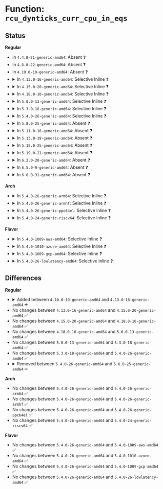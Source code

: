 # Function: <code>rcu_dynticks_curr_cpu_in_eqs</code>

## Status
<b>Regular</b>
<ul>
<li>
In <code>4.4.0-21-generic-amd64</code>: Absent ❓
</li>
<li>
In <code>4.8.0-22-generic-amd64</code>: Absent ❓
</li>
<li>
In <code>4.10.0-19-generic-amd64</code>: Absent ❓
</li>
<li>
<details>
<summary>In <code>4.13.0-16-generic-amd64</code>: Selective Inline ❓</summary>

```c
bool rcu_dynticks_curr_cpu_in_eqs()
```

```json
{
  "name": "rcu_dynticks_curr_cpu_in_eqs",
  "collision_type": "Unique Global",
  "inline_type": "Selective",
  "funcs": [
    {
      "addr": 18446744071579852306,
      "name": "rcu_dynticks_curr_cpu_in_eqs",
      "external": true,
      "loc": "kernel/rcu/tree.c:361",
      "file": "kernel/rcu/tree.c",
      "inline": "not declared, inlined",
      "caller_inline": [
        "kernel/rcu/tree.c:rcu_nmi_exit",
        "kernel/rcu/tree.c:rcu_nmi_enter"
      ],
      "caller_func": []
    }
  ],
  "symbols": [
    {
      "addr": 18446744071579851760,
      "name": "rcu_dynticks_curr_cpu_in_eqs",
      "section": ".text",
      "bind": "STB_GLOBAL",
      "size": 37
    }
  ]
}
```
</details>
</li>
<li>
<details>
<summary>In <code>4.15.0-20-generic-amd64</code>: Selective Inline ❓</summary>

```c
bool rcu_dynticks_curr_cpu_in_eqs()
```

```json
{
  "name": "rcu_dynticks_curr_cpu_in_eqs",
  "collision_type": "Unique Global",
  "inline_type": "Selective",
  "funcs": [
    {
      "addr": 18446744071579892914,
      "name": "rcu_dynticks_curr_cpu_in_eqs",
      "external": true,
      "loc": "kernel/rcu/tree.c:358",
      "file": "kernel/rcu/tree.c",
      "inline": "not declared, inlined",
      "caller_inline": [
        "kernel/rcu/tree.c:rcu_nmi_exit",
        "kernel/rcu/tree.c:rcu_nmi_enter"
      ],
      "caller_func": []
    }
  ],
  "symbols": [
    {
      "addr": 18446744071579892208,
      "name": "rcu_dynticks_curr_cpu_in_eqs",
      "section": ".text",
      "bind": "STB_GLOBAL",
      "size": 37
    }
  ]
}
```
</details>
</li>
<li>
<details>
<summary>In <code>4.18.0-10-generic-amd64</code>: Selective Inline ❓</summary>

```c
bool rcu_dynticks_curr_cpu_in_eqs()
```

```json
{
  "name": "rcu_dynticks_curr_cpu_in_eqs",
  "collision_type": "Unique Global",
  "inline_type": "Selective",
  "funcs": [
    {
      "addr": 18446744071579926405,
      "name": "rcu_dynticks_curr_cpu_in_eqs",
      "external": true,
      "loc": "kernel/rcu/tree.c:345",
      "file": "kernel/rcu/tree.c",
      "inline": "not declared, inlined",
      "caller_inline": [
        "kernel/rcu/tree.c:rcu_nmi_enter",
        "kernel/rcu/tree.c:rcu_nmi_exit"
      ],
      "caller_func": []
    }
  ],
  "symbols": [
    {
      "addr": 18446744071579925760,
      "name": "rcu_dynticks_curr_cpu_in_eqs",
      "section": ".text",
      "bind": "STB_GLOBAL",
      "size": 37
    }
  ]
}
```
</details>
</li>
<li>
<details>
<summary>In <code>5.0.0-13-generic-amd64</code>: Selective Inline ❓</summary>

```c
bool rcu_dynticks_curr_cpu_in_eqs()
```

```json
{
  "name": "rcu_dynticks_curr_cpu_in_eqs",
  "collision_type": "Unique Global",
  "inline_type": "Selective",
  "funcs": [
    {
      "addr": 18446744071579972808,
      "name": "rcu_dynticks_curr_cpu_in_eqs",
      "external": true,
      "loc": "kernel/rcu/tree.c:301",
      "file": "kernel/rcu/tree.c",
      "inline": "not declared, inlined",
      "caller_inline": [
        "kernel/rcu/tree.c:rcu_irq_enter",
        "kernel/rcu/tree.c:rcu_irq_exit"
      ],
      "caller_func": []
    }
  ],
  "symbols": [
    {
      "addr": 18446744071579972128,
      "name": "rcu_dynticks_curr_cpu_in_eqs",
      "section": ".text",
      "bind": "STB_GLOBAL",
      "size": 40
    }
  ]
}
```
</details>
</li>
<li>
<details>
<summary>In <code>5.3.0-18-generic-amd64</code>: Selective Inline ❓</summary>

```c
bool rcu_dynticks_curr_cpu_in_eqs()
```

```json
{
  "name": "rcu_dynticks_curr_cpu_in_eqs",
  "collision_type": "Unique Global",
  "inline_type": "Selective",
  "funcs": [
    {
      "addr": 18446744071580012808,
      "name": "rcu_dynticks_curr_cpu_in_eqs",
      "external": true,
      "loc": "kernel/rcu/tree.c:296",
      "file": "kernel/rcu/tree.c",
      "inline": "not declared, inlined",
      "caller_inline": [
        "kernel/rcu/tree.c:rcu_irq_enter",
        "kernel/rcu/tree.c:rcu_irq_exit",
        "kernel/rcu/tree.c:rcu_nmi_exit"
      ],
      "caller_func": [
        "kernel/rcu/tree.c:rcu_nmi_enter"
      ]
    }
  ],
  "symbols": [
    {
      "addr": 18446744071580011920,
      "name": "rcu_dynticks_curr_cpu_in_eqs",
      "section": ".text",
      "bind": "STB_GLOBAL",
      "size": 40
    }
  ]
}
```
</details>
</li>
<li>
<details>
<summary>In <code>5.4.0-26-generic-amd64</code>: Selective Inline ❓</summary>

```c
bool rcu_dynticks_curr_cpu_in_eqs()
```

```json
{
  "name": "rcu_dynticks_curr_cpu_in_eqs",
  "collision_type": "Unique Global",
  "inline_type": "Selective",
  "funcs": [
    {
      "addr": 18446744071580058316,
      "name": "rcu_dynticks_curr_cpu_in_eqs",
      "external": true,
      "loc": "kernel/rcu/tree.c:297",
      "file": "kernel/rcu/tree.c",
      "inline": "not declared, inlined",
      "caller_inline": [
        "kernel/rcu/tree.c:__call_rcu",
        "kernel/rcu/tree.c:__call_rcu",
        "kernel/rcu/tree.c:rcu_irq_enter",
        "kernel/rcu/tree.c:rcu_irq_exit",
        "kernel/rcu/tree.c:rcu_nmi_exit"
      ],
      "caller_func": [
        "kernel/rcu/tree.c:rcu_nmi_enter"
      ]
    }
  ],
  "symbols": [
    {
      "addr": 18446744071580062320,
      "name": "rcu_dynticks_curr_cpu_in_eqs",
      "section": ".text",
      "bind": "STB_GLOBAL",
      "size": 40
    }
  ]
}
```
</details>
</li>
<li>
<details>
<summary>In <code>5.8.0-25-generic-amd64</code>: Absent ❓</summary>

```json
{
  "name": "rcu_dynticks_curr_cpu_in_eqs",
  "collision_type": "Unique Static",
  "inline_type": "Full",
  "funcs": [
    {
      "addr": 18446744071580117920,
      "name": "rcu_dynticks_curr_cpu_in_eqs",
      "external": false,
      "loc": "kernel/rcu/tree.c:312",
      "file": "kernel/rcu/tree.c",
      "inline": "declared, inlined",
      "caller_inline": [
        "kernel/rcu/tree.c:__call_rcu",
        "kernel/rcu/tree.c:__call_rcu",
        "kernel/rcu/tree.c:__rcu_is_watching",
        "kernel/rcu/tree.c:rcu_nmi_enter",
        "kernel/rcu/tree.c:rcu_nmi_exit"
      ],
      "caller_func": []
    }
  ],
  "symbols": []
}
```
</details>
</li>
<li>
<details>
<summary>In <code>5.11.0-16-generic-amd64</code>: Absent ❓</summary>

```json
{
  "name": "rcu_dynticks_curr_cpu_in_eqs",
  "collision_type": "Unique Static",
  "inline_type": "Full",
  "funcs": [
    {
      "addr": 18446744071580099072,
      "name": "rcu_dynticks_curr_cpu_in_eqs",
      "external": false,
      "loc": "kernel/rcu/tree.c:317",
      "file": "kernel/rcu/tree.c",
      "inline": "declared, inlined",
      "caller_inline": [
        "kernel/rcu/tree.c:__call_rcu",
        "kernel/rcu/tree.c:__call_rcu",
        "kernel/rcu/tree.c:rcu_nmi_enter",
        "kernel/rcu/tree.c:rcu_nmi_exit"
      ],
      "caller_func": []
    }
  ],
  "symbols": []
}
```
</details>
</li>
<li>
<details>
<summary>In <code>5.13.0-19-generic-amd64</code>: Absent ❓</summary>

```json
{
  "name": "rcu_dynticks_curr_cpu_in_eqs",
  "collision_type": "Unique Static",
  "inline_type": "Full",
  "funcs": [
    {
      "addr": 18446744071580101096,
      "name": "rcu_dynticks_curr_cpu_in_eqs",
      "external": false,
      "loc": "kernel/rcu/tree.c:323",
      "file": "kernel/rcu/tree.c",
      "inline": "declared, inlined",
      "caller_inline": [
        "kernel/rcu/tree.c:__call_rcu",
        "kernel/rcu/tree.c:__call_rcu",
        "kernel/rcu/tree.c:rcu_nmi_enter",
        "kernel/rcu/tree.c:rcu_nmi_exit"
      ],
      "caller_func": []
    }
  ],
  "symbols": []
}
```
</details>
</li>
<li>
<details>
<summary>In <code>5.15.0-25-generic-amd64</code>: Absent ❓</summary>

```json
{
  "name": "rcu_dynticks_curr_cpu_in_eqs",
  "collision_type": "Unique Static",
  "inline_type": "Full",
  "funcs": [
    {
      "addr": 18446744071580240924,
      "name": "rcu_dynticks_curr_cpu_in_eqs",
      "external": false,
      "loc": "kernel/rcu/tree.c:328",
      "file": "kernel/rcu/tree.c",
      "inline": "declared, inlined",
      "caller_inline": [
        "kernel/rcu/tree.c:__call_rcu",
        "kernel/rcu/tree.c:__call_rcu",
        "kernel/rcu/tree.c:rcu_nmi_enter",
        "kernel/rcu/tree.c:rcu_nmi_exit"
      ],
      "caller_func": []
    }
  ],
  "symbols": []
}
```
</details>
</li>
<li>
<details>
<summary>In <code>5.19.0-21-generic-amd64</code>: Absent ❓</summary>

```json
{
  "name": "rcu_dynticks_curr_cpu_in_eqs",
  "collision_type": "Unique Static",
  "inline_type": "Full",
  "funcs": [
    {
      "addr": 18446744071580409699,
      "name": "rcu_dynticks_curr_cpu_in_eqs",
      "external": false,
      "loc": "kernel/rcu/tree.c:339",
      "file": "kernel/rcu/tree.c",
      "inline": "declared, inlined",
      "caller_inline": [
        "kernel/rcu/tree.c:call_rcu",
        "kernel/rcu/tree.c:call_rcu",
        "kernel/rcu/tree.c:rcu_nmi_enter",
        "kernel/rcu/tree.c:rcu_nmi_exit"
      ],
      "caller_func": []
    }
  ],
  "symbols": []
}
```
</details>
</li>
<li>
<details>
<summary>In <code>6.2.0-20-generic-amd64</code>: Absent ❓</summary>

```json
{
  "name": "rcu_dynticks_curr_cpu_in_eqs",
  "collision_type": "Static Duplication",
  "inline_type": "Full",
  "funcs": [
    {
      "addr": 18446744071579803413,
      "name": "rcu_dynticks_curr_cpu_in_eqs",
      "external": false,
      "loc": "include/linux/context_tracking.h:119",
      "file": "kernel/panic.c",
      "inline": "declared, inlined",
      "caller_inline": [
        "kernel/panic.c:__warn_printk"
      ],
      "caller_func": []
    },
    {
      "addr": 18446744071580613143,
      "name": "rcu_dynticks_curr_cpu_in_eqs",
      "external": false,
      "loc": "include/linux/context_tracking.h:119",
      "file": "kernel/rcu/tree.c",
      "inline": "declared, inlined",
      "caller_inline": [],
      "caller_func": []
    },
    {
      "addr": 18446744071596409334,
      "name": "rcu_dynticks_curr_cpu_in_eqs",
      "external": false,
      "loc": "include/linux/context_tracking.h:119",
      "file": "kernel/context_tracking.c",
      "inline": "declared, inlined",
      "caller_inline": [
        "kernel/context_tracking.c:ct_nmi_enter",
        "kernel/context_tracking.c:ct_nmi_exit"
      ],
      "caller_func": []
    },
    {
      "addr": 18446744071595748270,
      "name": "rcu_dynticks_curr_cpu_in_eqs",
      "external": false,
      "loc": "include/linux/context_tracking.h:119",
      "file": "lib/bug.c",
      "inline": "declared, inlined",
      "caller_inline": [
        "lib/bug.c:report_bug"
      ],
      "caller_func": []
    }
  ],
  "symbols": []
}
```
</details>
</li>
<li>
<details>
<summary>In <code>6.5.0-9-generic-amd64</code>: Absent ❓</summary>

```json
{
  "name": "rcu_dynticks_curr_cpu_in_eqs",
  "collision_type": "Static Duplication",
  "inline_type": "Full",
  "funcs": [
    {
      "addr": 18446744071579851541,
      "name": "rcu_dynticks_curr_cpu_in_eqs",
      "external": false,
      "loc": "include/linux/context_tracking.h:120",
      "file": "kernel/panic.c",
      "inline": "declared, inlined",
      "caller_inline": [
        "kernel/panic.c:__warn_printk"
      ],
      "caller_func": []
    },
    {
      "addr": 18446744071580686983,
      "name": "rcu_dynticks_curr_cpu_in_eqs",
      "external": false,
      "loc": "include/linux/context_tracking.h:120",
      "file": "kernel/rcu/tree.c",
      "inline": "declared, inlined",
      "caller_inline": [],
      "caller_func": []
    },
    {
      "addr": 18446744071596941430,
      "name": "rcu_dynticks_curr_cpu_in_eqs",
      "external": false,
      "loc": "include/linux/context_tracking.h:120",
      "file": "kernel/context_tracking.c",
      "inline": "declared, inlined",
      "caller_inline": [
        "kernel/context_tracking.c:ct_nmi_enter",
        "kernel/context_tracking.c:ct_nmi_exit"
      ],
      "caller_func": []
    },
    {
      "addr": 18446744071596272574,
      "name": "rcu_dynticks_curr_cpu_in_eqs",
      "external": false,
      "loc": "include/linux/context_tracking.h:120",
      "file": "lib/bug.c",
      "inline": "declared, inlined",
      "caller_inline": [
        "lib/bug.c:report_bug"
      ],
      "caller_func": []
    }
  ],
  "symbols": []
}
```
</details>
</li>
<li>
<details>
<summary>In <code>6.8.0-31-generic-amd64</code>: Absent ❓</summary>

```json
{
  "name": "rcu_dynticks_curr_cpu_in_eqs",
  "collision_type": "Static Duplication",
  "inline_type": "Full",
  "funcs": [
    {
      "addr": 18446744071579889349,
      "name": "rcu_dynticks_curr_cpu_in_eqs",
      "external": false,
      "loc": "include/linux/context_tracking.h:120",
      "file": "kernel/panic.c",
      "inline": "declared, inlined",
      "caller_inline": [
        "kernel/panic.c:__warn_printk"
      ],
      "caller_func": []
    },
    {
      "addr": 18446744071580813949,
      "name": "rcu_dynticks_curr_cpu_in_eqs",
      "external": false,
      "loc": "include/linux/context_tracking.h:120",
      "file": "kernel/rcu/tree.c",
      "inline": "declared, inlined",
      "caller_inline": [
        "kernel/rcu/tree.c:__call_rcu_common",
        "kernel/rcu/tree.c:__call_rcu_common"
      ],
      "caller_func": []
    },
    {
      "addr": 18446744071597868823,
      "name": "rcu_dynticks_curr_cpu_in_eqs",
      "external": false,
      "loc": "include/linux/context_tracking.h:120",
      "file": "kernel/context_tracking.c",
      "inline": "declared, inlined",
      "caller_inline": [
        "kernel/context_tracking.c:ct_nmi_enter",
        "kernel/context_tracking.c:ct_nmi_exit"
      ],
      "caller_func": []
    },
    {
      "addr": 18446744071597157310,
      "name": "rcu_dynticks_curr_cpu_in_eqs",
      "external": false,
      "loc": "include/linux/context_tracking.h:120",
      "file": "lib/bug.c",
      "inline": "declared, inlined",
      "caller_inline": [
        "lib/bug.c:report_bug"
      ],
      "caller_func": []
    }
  ],
  "symbols": []
}
```
</details>
</li>
</ul>
<b>Arch</b>
<ul>
<li>
<details>
<summary>In <code>5.4.0-26-generic-arm64</code>: Selective Inline ❓</summary>

```c
bool rcu_dynticks_curr_cpu_in_eqs()
```

```json
{
  "name": "rcu_dynticks_curr_cpu_in_eqs",
  "collision_type": "Unique Global",
  "inline_type": "Selective",
  "funcs": [
    {
      "addr": 18446603336491266188,
      "name": "rcu_dynticks_curr_cpu_in_eqs",
      "external": true,
      "loc": "kernel/rcu/tree.c:297",
      "file": "kernel/rcu/tree.c",
      "inline": "not declared, inlined",
      "caller_inline": [
        "kernel/rcu/tree.c:__call_rcu",
        "kernel/rcu/tree.c:__call_rcu",
        "kernel/rcu/tree.c:rcu_irq_enter",
        "kernel/rcu/tree.c:rcu_irq_exit"
      ],
      "caller_func": [
        "kernel/rcu/tree.c:rcu_nmi_enter"
      ]
    }
  ],
  "symbols": [
    {
      "addr": 18446603336491272192,
      "name": "rcu_dynticks_curr_cpu_in_eqs",
      "section": ".text",
      "bind": "STB_GLOBAL",
      "size": 52
    }
  ]
}
```
</details>
</li>
<li>
<details>
<summary>In <code>5.4.0-26-generic-armhf</code>: Selective Inline ❓</summary>

```c
bool rcu_dynticks_curr_cpu_in_eqs()
```

```json
{
  "name": "rcu_dynticks_curr_cpu_in_eqs",
  "collision_type": "Unique Global",
  "inline_type": "Selective",
  "funcs": [
    {
      "addr": 3225273536,
      "name": "rcu_dynticks_curr_cpu_in_eqs",
      "external": true,
      "loc": "kernel/rcu/tree.c:297",
      "file": "kernel/rcu/tree.c",
      "inline": "not declared, inlined",
      "caller_inline": [
        "kernel/rcu/tree.c:__call_rcu",
        "kernel/rcu/tree.c:__call_rcu",
        "kernel/rcu/tree.c:rcu_irq_enter",
        "kernel/rcu/tree.c:rcu_irq_exit"
      ],
      "caller_func": [
        "kernel/rcu/tree.c:rcu_nmi_enter"
      ]
    }
  ],
  "symbols": [
    {
      "addr": 3225281380,
      "name": "rcu_dynticks_curr_cpu_in_eqs",
      "section": ".text",
      "bind": "STB_GLOBAL",
      "size": 52
    }
  ]
}
```
</details>
</li>
<li>
<details>
<summary>In <code>5.4.0-26-generic-ppc64el</code>: Selective Inline ❓</summary>

```c
bool rcu_dynticks_curr_cpu_in_eqs()
```

```json
{
  "name": "rcu_dynticks_curr_cpu_in_eqs",
  "collision_type": "Unique Global",
  "inline_type": "Selective",
  "funcs": [
    {
      "addr": 13835058055284169152,
      "name": "rcu_dynticks_curr_cpu_in_eqs",
      "external": true,
      "loc": "kernel/rcu/tree.c:297",
      "file": "kernel/rcu/tree.c",
      "inline": "not declared, inlined",
      "caller_inline": [
        "kernel/rcu/tree.c:__call_rcu",
        "kernel/rcu/tree.c:__call_rcu",
        "kernel/rcu/tree.c:rcu_irq_enter",
        "kernel/rcu/tree.c:rcu_irq_exit",
        "kernel/rcu/tree.c:rcu_nmi_exit"
      ],
      "caller_func": [
        "kernel/rcu/tree.c:rcu_nmi_enter"
      ]
    }
  ],
  "symbols": [
    {
      "addr": 13835058055284177696,
      "name": "rcu_dynticks_curr_cpu_in_eqs",
      "section": ".text",
      "bind": "STB_GLOBAL",
      "size": 48
    }
  ]
}
```
</details>
</li>
<li>
<details>
<summary>In <code>5.4.0-24-generic-riscv64</code>: Selective Inline ❓</summary>

```c
bool rcu_dynticks_curr_cpu_in_eqs()
```

```json
{
  "name": "rcu_dynticks_curr_cpu_in_eqs",
  "collision_type": "Unique Global",
  "inline_type": "Selective",
  "funcs": [
    {
      "addr": 18446743936271790752,
      "name": "rcu_dynticks_curr_cpu_in_eqs",
      "external": true,
      "loc": "kernel/rcu/tree.c:297",
      "file": "kernel/rcu/tree.c",
      "inline": "not declared, inlined",
      "caller_inline": [
        "kernel/rcu/tree.c:__call_rcu",
        "kernel/rcu/tree.c:__call_rcu",
        "kernel/rcu/tree.c:rcu_irq_enter",
        "kernel/rcu/tree.c:rcu_irq_exit"
      ],
      "caller_func": []
    }
  ],
  "symbols": [
    {
      "addr": 18446743936271793718,
      "name": "rcu_dynticks_curr_cpu_in_eqs",
      "section": ".text",
      "bind": "STB_GLOBAL",
      "size": 72
    }
  ]
}
```
</details>
</li>
</ul>
<b>Flavor</b>
<ul>
<li>
<details>
<summary>In <code>5.4.0-1009-aws-amd64</code>: Selective Inline ❓</summary>

```c
bool rcu_dynticks_curr_cpu_in_eqs()
```

```json
{
  "name": "rcu_dynticks_curr_cpu_in_eqs",
  "collision_type": "Unique Global",
  "inline_type": "Selective",
  "funcs": [
    {
      "addr": 18446744071580027052,
      "name": "rcu_dynticks_curr_cpu_in_eqs",
      "external": true,
      "loc": "kernel/rcu/tree.c:297",
      "file": "kernel/rcu/tree.c",
      "inline": "not declared, inlined",
      "caller_inline": [
        "kernel/rcu/tree.c:__call_rcu",
        "kernel/rcu/tree.c:__call_rcu",
        "kernel/rcu/tree.c:rcu_irq_enter",
        "kernel/rcu/tree.c:rcu_irq_exit",
        "kernel/rcu/tree.c:rcu_nmi_exit"
      ],
      "caller_func": [
        "kernel/rcu/tree.c:rcu_nmi_enter"
      ]
    }
  ],
  "symbols": [
    {
      "addr": 18446744071580031056,
      "name": "rcu_dynticks_curr_cpu_in_eqs",
      "section": ".text",
      "bind": "STB_GLOBAL",
      "size": 40
    }
  ]
}
```
</details>
</li>
<li>
<details>
<summary>In <code>5.4.0-1010-azure-amd64</code>: Selective Inline ❓</summary>

```c
bool rcu_dynticks_curr_cpu_in_eqs()
```

```json
{
  "name": "rcu_dynticks_curr_cpu_in_eqs",
  "collision_type": "Unique Global",
  "inline_type": "Selective",
  "funcs": [
    {
      "addr": 18446744071579974983,
      "name": "rcu_dynticks_curr_cpu_in_eqs",
      "external": true,
      "loc": "kernel/rcu/tree.c:297",
      "file": "kernel/rcu/tree.c",
      "inline": "not declared, inlined",
      "caller_inline": [
        "kernel/rcu/tree.c:__call_rcu",
        "kernel/rcu/tree.c:__call_rcu",
        "kernel/rcu/tree.c:rcu_irq_enter",
        "kernel/rcu/tree.c:rcu_irq_exit",
        "kernel/rcu/tree.c:rcu_nmi_exit"
      ],
      "caller_func": [
        "kernel/rcu/tree.c:rcu_nmi_enter"
      ]
    }
  ],
  "symbols": [
    {
      "addr": 18446744071579975472,
      "name": "rcu_dynticks_curr_cpu_in_eqs",
      "section": ".text",
      "bind": "STB_GLOBAL",
      "size": 40
    }
  ]
}
```
</details>
</li>
<li>
<details>
<summary>In <code>5.4.0-1009-gcp-amd64</code>: Selective Inline ❓</summary>

```c
bool rcu_dynticks_curr_cpu_in_eqs()
```

```json
{
  "name": "rcu_dynticks_curr_cpu_in_eqs",
  "collision_type": "Unique Global",
  "inline_type": "Selective",
  "funcs": [
    {
      "addr": 18446744071580018588,
      "name": "rcu_dynticks_curr_cpu_in_eqs",
      "external": true,
      "loc": "kernel/rcu/tree.c:297",
      "file": "kernel/rcu/tree.c",
      "inline": "not declared, inlined",
      "caller_inline": [
        "kernel/rcu/tree.c:__call_rcu",
        "kernel/rcu/tree.c:__call_rcu",
        "kernel/rcu/tree.c:rcu_irq_enter",
        "kernel/rcu/tree.c:rcu_irq_exit",
        "kernel/rcu/tree.c:rcu_nmi_exit"
      ],
      "caller_func": [
        "kernel/rcu/tree.c:rcu_nmi_enter"
      ]
    }
  ],
  "symbols": [
    {
      "addr": 18446744071580022592,
      "name": "rcu_dynticks_curr_cpu_in_eqs",
      "section": ".text",
      "bind": "STB_GLOBAL",
      "size": 40
    }
  ]
}
```
</details>
</li>
<li>
<details>
<summary>In <code>5.4.0-26-lowlatency-amd64</code>: Selective Inline ❓</summary>

```c
bool rcu_dynticks_curr_cpu_in_eqs()
```

```json
{
  "name": "rcu_dynticks_curr_cpu_in_eqs",
  "collision_type": "Unique Global",
  "inline_type": "Selective",
  "funcs": [
    {
      "addr": 18446744071580067887,
      "name": "rcu_dynticks_curr_cpu_in_eqs",
      "external": true,
      "loc": "kernel/rcu/tree.c:297",
      "file": "kernel/rcu/tree.c",
      "inline": "not declared, inlined",
      "caller_inline": [
        "kernel/rcu/tree.c:rcu_exp_handler",
        "kernel/rcu/tree.c:rcu_exp_handler",
        "kernel/rcu/tree.c:__call_rcu",
        "kernel/rcu/tree.c:__call_rcu",
        "kernel/rcu/tree.c:rcu_irq_enter",
        "kernel/rcu/tree.c:rcu_irq_exit",
        "kernel/rcu/tree.c:rcu_nmi_exit"
      ],
      "caller_func": [
        "kernel/rcu/tree.c:rcu_nmi_enter"
      ]
    }
  ],
  "symbols": [
    {
      "addr": 18446744071580072080,
      "name": "rcu_dynticks_curr_cpu_in_eqs",
      "section": ".text",
      "bind": "STB_GLOBAL",
      "size": 40
    }
  ]
}
```
</details>
</li>
</ul>

## Differences
<b>Regular</b>
<ul>
<li>
<details>
<summary>Added between <code>4.10.0-19-generic-amd64</code> and <code>4.13.0-16-generic-amd64</code> ➕</summary>

```c
bool rcu_dynticks_curr_cpu_in_eqs()
```
</details>
</li>
<li>
No changes between <code>4.13.0-16-generic-amd64</code> and <code>4.15.0-20-generic-amd64</code> ✅
</li>
<li>
No changes between <code>4.15.0-20-generic-amd64</code> and <code>4.18.0-10-generic-amd64</code> ✅
</li>
<li>
No changes between <code>4.18.0-10-generic-amd64</code> and <code>5.0.0-13-generic-amd64</code> ✅
</li>
<li>
No changes between <code>5.0.0-13-generic-amd64</code> and <code>5.3.0-18-generic-amd64</code> ✅
</li>
<li>
No changes between <code>5.3.0-18-generic-amd64</code> and <code>5.4.0-26-generic-amd64</code> ✅
</li>
<li>
<details>
<summary>Removed between <code>5.4.0-26-generic-amd64</code> and <code>5.8.0-25-generic-amd64</code> ➖</summary>

```c
bool rcu_dynticks_curr_cpu_in_eqs()
```
</details>
</li>
</ul>
<b>Arch</b>
<ul>
<li>
No changes between <code>5.4.0-26-generic-amd64</code> and <code>5.4.0-26-generic-arm64</code> ✅
</li>
<li>
No changes between <code>5.4.0-26-generic-amd64</code> and <code>5.4.0-26-generic-armhf</code> ✅
</li>
<li>
No changes between <code>5.4.0-26-generic-amd64</code> and <code>5.4.0-26-generic-ppc64el</code> ✅
</li>
<li>
No changes between <code>5.4.0-26-generic-amd64</code> and <code>5.4.0-24-generic-riscv64</code> ✅
</li>
</ul>
<b>Flavor</b>
<ul>
<li>
No changes between <code>5.4.0-26-generic-amd64</code> and <code>5.4.0-1009-aws-amd64</code> ✅
</li>
<li>
No changes between <code>5.4.0-26-generic-amd64</code> and <code>5.4.0-1010-azure-amd64</code> ✅
</li>
<li>
No changes between <code>5.4.0-26-generic-amd64</code> and <code>5.4.0-1009-gcp-amd64</code> ✅
</li>
<li>
No changes between <code>5.4.0-26-generic-amd64</code> and <code>5.4.0-26-lowlatency-amd64</code> ✅
</li>
</ul>
